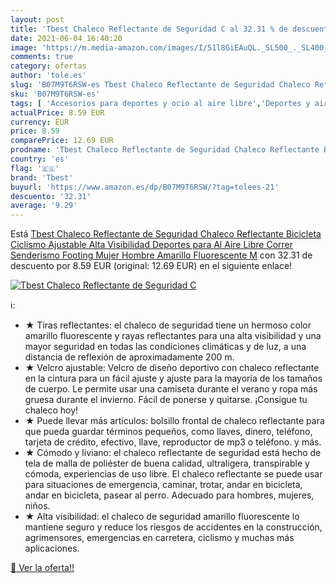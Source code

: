 ```yaml
---
layout: post
title: 'Tbest Chaleco Reflectante de Seguridad C al 32.31 % de descuento'
date: 2021-06-04 16:40:20
image: 'https://m.media-amazon.com/images/I/51l8GiEAuQL._SL500_._SL400_.jpg'
comments: true
category: ofertas
author: 'tole.es'
slug: 'B07M9T6RSW-es Tbest Chaleco Reflectante de Seguridad Chaleco Reflectante...'
sku: 'B07M9T6RSW-es'
tags: [ 'Accesorios para deportes y ocio al aire libre','Deportes y aire libre','Reflectores de running','bicicleta','tbest', ]
actualPrice: 8.59 EUR
currency: EUR
price: 8.59
comparePrice: 12.69 EUR
prodname: 'Tbest Chaleco Reflectante de Seguridad Chaleco Reflectante Bicicleta Ciclismo Ajustable Alta Visibilidad Deportes para Al Aire Libre Correr Senderismo Footing Mujer Hombre Amarillo Fluorescente M'
country: 'es'
flag: '🇪🇸'
brand: 'Tbest'
buyurl: 'https://www.amazon.es/dp/B07M9T6RSW/?tag=tolees-21'
descuento: '32.31'
average: '9.29'
---
```


Está [Tbest Chaleco Reflectante de Seguridad Chaleco Reflectante Bicicleta Ciclismo Ajustable Alta Visibilidad Deportes para Al Aire Libre Correr Senderismo Footing Mujer Hombre Amarillo Fluorescente M](https://www.amazon.es/dp/B07M9T6RSW/?tag=tolees-21) con 32.31 de descuento por 8.59 EUR (original: 12.69 EUR) en el siguiente enlace!

[![Tbest Chaleco Reflectante de Seguridad C](https://m.media-amazon.com/images/I/51l8GiEAuQL._SL500_._SL400_.jpg)](https://www.amazon.es/dp/B07M9T6RSW/?tag=tolees-21)

ℹ️:

- ★ Tiras reflectantes: el chaleco de seguridad tiene un hermoso color amarillo fluorescente y rayas reflectantes para una alta visibilidad y una mayor seguridad en todas las condiciones climáticas y de luz, a una distancia de reflexión de aproximadamente 200 m.
- ★ Velcro ajustable: Velcro de diseño deportivo con chaleco reflectante en la cintura para un fácil ajuste y ajuste para la mayoría de los tamaños de cuerpo. Le permite usar una camiseta durante el verano y ropa más gruesa durante el invierno. Fácil de ponerse y quitarse. ¡Consigue tu chaleco hoy!
- ★ Puede llevar más artículos: bolsillo frontal de chaleco reflectante para que pueda guardar términos pequeños, como llaves, dinero, teléfono, tarjeta de crédito, efectivo, llave, reproductor de mp3 o teléfono. y más.
- ★ Cómodo y liviano: el chaleco reflectante de seguridad está hecho de tela de malla de poliéster de buena calidad, ultraligera, transpirable y cómoda, experiencias de uso libre. El chaleco reflectante se puede usar para situaciones de emergencia, caminar, trotar, andar en bicicleta, andar en bicicleta, pasear al perro. Adecuado para hombres, mujeres, niños.
- ★ Alta visibilidad: el chaleco de seguridad amarillo fluorescente lo mantiene seguro y reduce los riesgos de accidentes en la construcción, agrimensores, emergencias en carretera, ciclismo y muchas más aplicaciones.

[🛒 Ver la oferta!!](https://www.amazon.es/dp/B07M9T6RSW/?tag=tolees-21)
